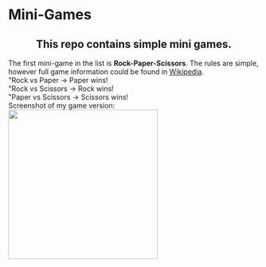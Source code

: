# Mini-Games
<h2 align="center">This repo contains simple mini games.</h4>


The first mini-game in the list is **Rock-Paper-Scissors**. The rules are simple, however full game information could be found in [Wikipedia](https://en.wikipedia.org/wiki/Rock_paper_scissors).<br>
"Rock vs Paper -> Paper wins!<br>
"Rock vs Scissors -> Rock wins!<br>
"Paper vs Scissors -> Scissors wins!<br>
Screenshot of my game version:<br>
<img src="https://user-images.githubusercontent.com/124160873/217379344-6c081a0d-ce54-457e-bfe6-485ade491d87.png" width = "300" height = "300"/>

